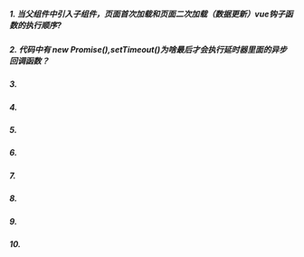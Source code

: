 ##### 1. 当父组件中引入子组件，页面首次加载和页面二次加载（数据更新）vue钩子函数的执行顺序? #####
##### 2. 代码中有 new Promise(),setTimeout()为啥最后才会执行延时器里面的异步回调函数？ #####
##### 3. #####
##### 4. #####
##### 5. #####
##### 6. #####
##### 7. #####
##### 8. #####
##### 9. #####
##### 10. #####